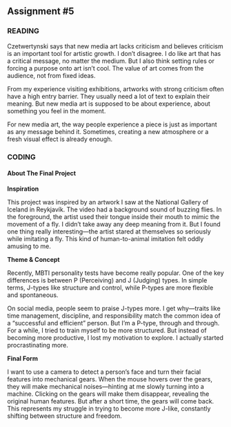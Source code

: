 

## Assignment #5

### READING
Czetwertynski says that new media art lacks criticism and believes criticism is an important tool for artistic growth. I don’t disagree. I do like art that has a critical message, no matter the medium. But I also think setting rules or forcing a purpose onto art isn’t cool. The value of art comes from the audience, not from fixed ideas.

From my experience visiting exhibitions, artworks with strong criticism often have a high entry barrier. They usually need a lot of text to explain their meaning. But new media art is supposed to be about experience, about something you feel in the moment.

For new media art, the way people experience a piece is just as important as any message behind it. Sometimes, creating a new atmosphere or a fresh visual effect is already enough.


### CODING

#### About The Final Project

**Inspiration**

This project was inspired by an artwork I saw at the National Gallery of Iceland in Reykjavík. The video had a background sound of buzzing flies. In the foreground, the artist used their tongue inside their mouth to mimic the movement of a fly. I didn’t take away any deep meaning from it. But I found one thing really interesting—the artist stared at themselves so seriously while imitating a fly. This kind of human-to-animal imitation felt oddly amusing to me.

**Theme & Concept**

Recently, MBTI personality tests have become really popular. One of the key differences is between P (Perceiving) and J (Judging) types. In simple terms, J-types like structure and control, while P-types are more flexible and spontaneous.

On social media, people seem to praise J-types more. I get why—traits like time management, discipline, and responsibility match the common idea of a “successful and efficient” person. But I’m a P-type, through and through. For a while, I tried to train myself to be more structured. But instead of becoming more productive, I lost my motivation to explore. I actually started procrastinating more.

**Final Form**

I want to use a camera to detect a person’s face and turn their facial features into mechanical gears. When the mouse hovers over the gears, they will make mechanical noises—hinting at me slowly turning into a machine. Clicking on the gears will make them disappear, revealing the original human features. But after a short time, the gears will come back. This represents my struggle in trying to become more J-like, constantly shifting between structure and freedom.
